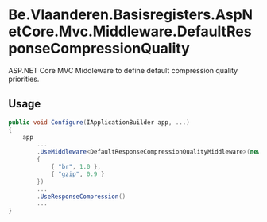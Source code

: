 # Be.Vlaanderen.Basisregisters.AspNetCore.Mvc.Middleware.DefaultResponseCompressionQuality

ASP.NET Core MVC Middleware to define default compression quality priorities.

## Usage

```csharp
public void Configure(IApplicationBuilder app, ...)
{
    app
        ...
        .UseMiddleware<DefaultResponseCompressionQualityMiddleware>(new Dictionary<string, double>
        {
            { "br", 1.0 },
            { "gzip", 0.9 }
        })
        ...
        .UseResponseCompression()
        ...
}
